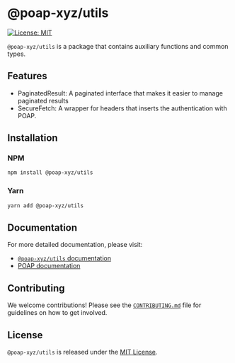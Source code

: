 # @poap-xyz/utils

[![License: MIT](https://img.shields.io/badge/License-MIT-green.svg)](https://opensource.org/licenses/MIT)

`@poap-xyz/utils` is a package that contains auxiliary functions and common types.

## Features

- PaginatedResult: A paginated interface that makes it easier to manage paginated results
- SecureFetch: A wrapper for headers that inserts the authentication with POAP.

## Installation

### NPM

```bash
npm install @poap-xyz/utils
```

### Yarn

```bash
yarn add @poap-xyz/utils
```

## Documentation

For more detailed documentation, please visit:

- [`@poap-xyz/utils` documentation](https://sdk.poap.tech/packages/utils)
- [POAP documentation](https://documentation.poap.tech/docs)

## Contributing

We welcome contributions! Please see the [`CONTRIBUTING.md`](../../.github/CONTRIBUTING.md) file for
guidelines on how to get involved.

## License

`@poap-xyz/utils` is released under the [MIT License](https://opensource.org/licenses/MIT).
